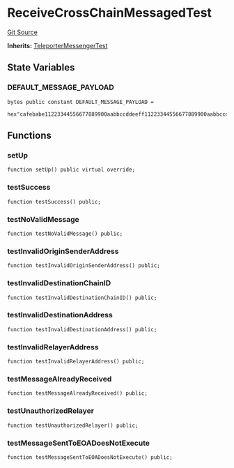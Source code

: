 # ReceiveCrossChainMessagedTest
[Git Source](https://github.com/ava-labs/teleporter/blob/cadc1420fd95195b094eea855b7496cc71b5be2a/src/Teleporter/tests/ReceiveCrossChainMessageTests.t.sol)

**Inherits:**
[TeleporterMessengerTest](/src/Teleporter/tests/TeleporterMessengerTest.t.sol/contract.TeleporterMessengerTest.md)


## State Variables
### DEFAULT_MESSAGE_PAYLOAD

```solidity
bytes public constant DEFAULT_MESSAGE_PAYLOAD =
    hex"cafebabe11223344556677889900aabbccddeeff11223344556677889900aabbccddeeff11223344556677889900aabbccddeeff11223344556677889900aabbccddeeffdeadbeef";
```


## Functions
### setUp


```solidity
function setUp() public virtual override;
```

### testSuccess


```solidity
function testSuccess() public;
```

### testNoValidMessage


```solidity
function testNoValidMessage() public;
```

### testInvalidOriginSenderAddress


```solidity
function testInvalidOriginSenderAddress() public;
```

### testInvalidDestinationChainID


```solidity
function testInvalidDestinationChainID() public;
```

### testInvalidDestinationAddress


```solidity
function testInvalidDestinationAddress() public;
```

### testInvalidRelayerAddress


```solidity
function testInvalidRelayerAddress() public;
```

### testMessageAlreadyReceived


```solidity
function testMessageAlreadyReceived() public;
```

### testUnauthorizedRelayer


```solidity
function testUnauthorizedRelayer() public;
```

### testMessageSentToEOADoesNotExecute


```solidity
function testMessageSentToEOADoesNotExecute() public;
```

